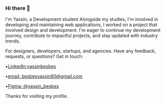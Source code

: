 ### Hi there 👋

I'm Yassin, a Development student Alongside my studies, I'm involved in developing and maintaining web applications, I worked on a project that involved design and development. I'm eager to continue my development journey, contribute to impactful projects, and stay updated with industry trends.



For designers, developers, startups, and agencies.
Have any feedback, requests, or questions? Get in touch:


 ▪️[LinkedIn:yassinbesbes](https://www.linkedin.com/in/yassinbesbes/)


 
 ▪️[email: ]()besbesyassin90@gmail.com


 
 ▪️[Figma: @yassin_besbes]( https://www.figma.com/@yassin_besbes) 

 
 




Thanks for visiting my profile.
